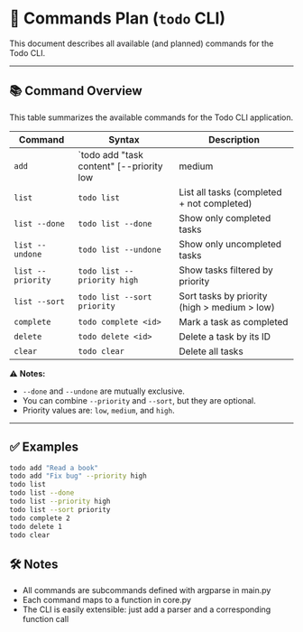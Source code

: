# 🚀 Commands Plan (`todo` CLI)

This document describes all available (and planned) commands for the Todo CLI.

---

## 📚 Command Overview

This table summarizes the available commands for the Todo CLI application.

| Command            | Syntax                                                             | Description                                                |
|--------------------|--------------------------------------------------------------------|------------------------------------------------------------|
| `add`              | `todo add "task content" [--priority low|medium|high]`             | Add a new task with optional priority (default: medium)    |
| `list`             | `todo list`                                                        | List all tasks (completed + not completed)                 |
| `list --done`      | `todo list --done`                                                 | Show only completed tasks                                  |
| `list --undone`    | `todo list --undone`                                               | Show only uncompleted tasks                                |
| `list --priority`  | `todo list --priority high`                                        | Show tasks filtered by priority                            |
| `list --sort`      | `todo list --sort priority`                                        | Sort tasks by priority (high > medium > low)               |
| `complete`         | `todo complete <id>`                                               | Mark a task as completed                                   |
| `delete`           | `todo delete <id>`                                                 | Delete a task by its ID                                    |
| `clear`            | `todo clear`                                                       | Delete all tasks                                           |

⚠️ **Notes:**
- `--done` and `--undone` are mutually exclusive.
- You can combine `--priority` and `--sort`, but they are optional.
- Priority values are: `low`, `medium`, and `high`.

---

## ✅ Examples

```bash
todo add "Read a book"
todo add "Fix bug" --priority high
todo list
todo list --done
todo list --priority high
todo list --sort priority
todo complete 2
todo delete 1
todo clear
```

## 🛠️ Notes

- All commands are subcommands defined with argparse in main.py
- Each command maps to a function in core.py
- The CLI is easily extensible: just add a parser and a corresponding function call